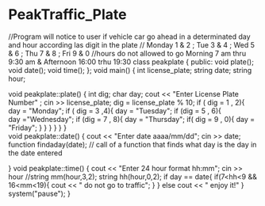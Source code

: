 # PeakTraffic_Plate
//Program will notice to user if vehicle car go ahead in a determinated day and hour according las digit in the plate
// Monday 1 & 2 ; Tue 3 & 4 ; Wed 5 & 6 ; Thu 7 & 8 ; Fri 9 & 0
//hours do not allowed to go Morning 7 am thru 9:30 am  & Afternoon 16:00 trhu 19:30
class peakplate
{
public:
void plate();
void date();
void time();
};
void main()
{
int license_plate;
string date;
string hour;

void peakplate::plate()
{
int dig;
char day;
cout << "Enter License Plate Number" ;
cin >> license_plate;
dig = license_plate % 10;
if ( dig = 1 , 2){
   day = "Monday";
      if ( dig = 3 ,4){
      day = "Tuesday";
         if (dig = 5 , 6){  
         day ="Wednesday";
            if (dig = 7 , 8){
            day = "Thursday";
               if( dig = 9 , 0){
               day = "Friday";
               }
            }
         }
       }
   }
}  
void peakplate::date()
{
cout << "Enter date aaaa/mm/dd";
cin >> date;
function findaday(date); // call of a function that finds what day is the day in the date entered

}
void peakplate::time()
{
cout << "Enter 24 hour format hh:mm";
cin >> hour
//string mm(hour,3,2);
string hh(hour,0,2);
if day == date{
   if(7<hh<9 && 16<mm<19){
  cout << " do not go to traffic";
  }
  }
else
cout << " enjoy it!"
}
system("pause");
}
